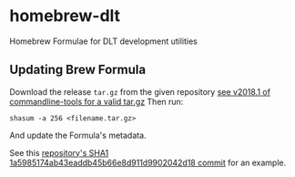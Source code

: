 # homebrew-dlt
Homebrew Formulae for DLT development utilities

## Updating Brew Formula

Download the release `tar.gz` from the given repository [see v2018.1 of commandline-tools for a valid tar.gz](https://github.com/ndlib/commandline-tools/releases/tag/v2018.1)
Then run:

```console
shasum -a 256 <filename.tar.gz>
```

And update the Formula's metadata.

See this [repository's SHA1 1a5985174ab43eaddb45b66e8d911d9902042d18 commit](https://github.com/ndlib/homebrew-dlt/commit/1a5985174ab43eaddb45b66e8d911d9902042d18) for an example.
